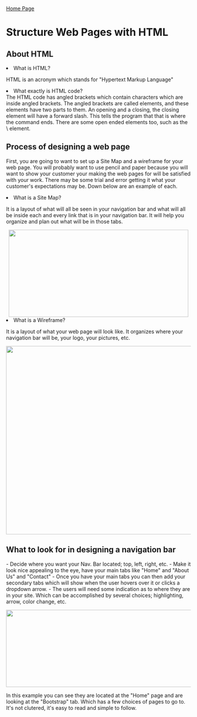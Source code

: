 [Home Page](README.md)

<html>
            <h1>Structure Web Pages with HTML</h1>
    <body>
            <h2>About HTML</h2>
            <li>What is HTML?</li>
    <p>
    HTML is an acronym which stands for "Hypertext Markup Language"
            <li>What exactly is HTML code?</li>
    The HTML code has angled brackets which contain characters which are inside angled brackets. The angled brackets are called elements, and these elements have two parts to them. An opening and a closing, the closing element will have a forward slash. This tells the program that that is where the command ends. There are some open ended elements too, such as the \<img src\> element.
            <h2>Process of designing a web page</h2>
    <p>
    First, you are going to want to set up a Site Map and a wireframe for your web page. You will probably want to use pencil and paper because you will want to show your customer your making the web pages for will be satisfied with your work. There may be some trial and error getting it what your customer's expectations may be. Down below are an example of each. 
    </p>
        <li>What is a Site Map?</li>
        <p>
        It is a layout of what will all be seen in your navigation bar and what will all be inside each and every link that is in your navigation bar. It will help you organize and plan out what will be in those tabs. 
        </p>
        <div style="text-align: center;">
         <img src="https://miro.medium.com/max/490/0*fmTh6pyS31Q3ShmG.jpg" width="490" height="237">
         </div>
        <li> What is a Wireframe?</li>
    <p>
        It is a layout of what your web page will look like. It organizes where your navigation bar will be, your logo, your pictures, etc.
    </p>
        <div style="text-align: center;">
         <img src="https://moqups.com/blog/wp-content/uploads/2020/02/Screen4b.png" width="512" height="512"> 
         </div>
             <h2>What to look for in designing a navigation bar</h2>
    <p>
        - Decide where you want your Nav. Bar located; top, left, right, etc.
        - Make it look nice appealing to the eye, have your main tabs like "Home" and "About Us" and "Contact"
        - Once you have your main tabs you can then add your secondary tabs which will show when the user hovers over it or clicks a dropdown arrow.
        - The users will need some indication as to where they are in your site. Which can be accomplished by several choices; highlighting, arrow, color change, etc.  
    </p>
        <div style="text-align: center;">
    <img src="https://www.jquery-az.com/wp-content/uploads/2015/11/9.3-Bootstrap-navbar-custom.png" width="943" height="210">
         </div>
    <p>
    In this example you can see they are located at the "Home" page and are looking at the "Bootstrap" tab. Which has a few choices of pages to go to. It's not clutered, it's easy to read and simple to follow.</p>
    </body>
</html>